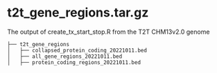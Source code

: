 # t2t_gene_regions.tar.gz

The output of create_tx_start_stop.R from the T2T CHM13v2.0 genome 

```raw
├── t2t_gene_regions
│   ├── collapsed_protein_coding_20221011.bed
│   ├── all_gene_regions_20221011.bed
│   ├── protein_coding_regions_20221011.bed
```
